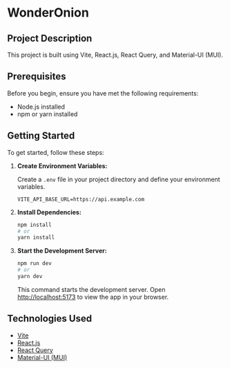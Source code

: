 # WonderOnion

## Project Description

This project is built using Vite, React.js, React Query, and Material-UI (MUI).

## Prerequisites

Before you begin, ensure you have met the following requirements:

- Node.js installed
- npm or yarn installed

## Getting Started

To get started, follow these steps:

1. **Create Environment Variables:**

   Create a `.env` file in your project directory and define your environment variables.

   ```plaintext
   VITE_API_BASE_URL=https://api.example.com
   ```

2. **Install Dependencies:**

   ```sh
   npm install
   # or
   yarn install
   ```

3. **Start the Development Server:**

   ```sh
   npm run dev
   # or
   yarn dev
   ```

   This command starts the development server. Open [http://localhost:5173](http://localhost:5173) to view the app in your browser.

## Technologies Used

- [Vite](https://vitejs.dev/)
- [React.js](https://reactjs.org/)
- [React Query](https://react-query.tanstack.com/)
- [Material-UI (MUI)](https://mui.com/)
